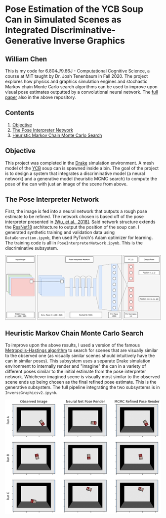 # Pose Estimation of the YCB Soup Can in Simulated Scenes as Integrated Discriminative-Generative Inverse Graphics

## William Chen

This is my code for 6.804J/9.66J - Computational Cognitive Science, a course at MIT taught by Dr. Josh Tenenbaum in Fall 2020. The project explores how physics and graphics simulation engines and stochastic Markov chain Monte Carlo search algorithms can be used to improve upon visual pose estimates outputted by a convolutional neural network. The [full paper](9_66_Final_Project_Write_up.pdf) also in the above repository.

## Contents
1. [Objective](#objective)
0. [The Pose Interpreter Network](#the-pose-interpreter-network)
0. [Heuristic Markov Chain Monte Carlo Search](#heuristic-markov-chain-monte-carlo-search)

## Objective
This project was completed in the [Drake](https://drake.mit.edu/) simulation environment. A mesh model of the [YCB](https://www.ycbbenchmarks.com/) soup can is spawned inside a bin. The goal of the project is to design a system that integrates a discriminative model (a neural network) and a generative model (heuristic MCMC search) to compute the pose of the can with just an image of the scene from above.

## The Pose Interpreter Network
First, the image is fed into a neural network that outputs a rough pose estimate to be refined. The network chosen is based off of the pose interpreter presented in [\[Wu, et al., 2018\]](https://arxiv.org/abs/1808.01099). Said network structure extends the [ResNet18](https://arxiv.org/abs/1512.03385) architecture to output the position of the soup can. I generated synthetic training and validation data using `DataGeneration.ipynb`, then used PyTorch's Adam optimizer for learning. The training code is all in `PoseInterpreterNetwork.ipynb`. This is the discriminative subsystem.

![](poseinterpreternet.png)

## Heuristic Markov Chain Monte Carlo Search
To improve upon the above results, I used a version of the famous [Metropolis-Hastings algorithm](http://www.mit.edu/~ilkery/papers/MetropolisHastingsSampling.pdf) to search for scenes that are visually similar to the observed one (as visually similar scenes should intuitively have the can in similar poses). This subsystem uses a separate Drake simulation environment to internally render and "imagine" the can in a variety of different poses similar to the initial estimate from the pose interpreter network. Whichever imagined scene is visually most similar to the observed scene ends up being chosen as the final refined pose estimate. This is the generative subsystem. The full pipeline integrating the two subsystems is in `InverseGraphicsv2.ipynb`.

![](example.png)
